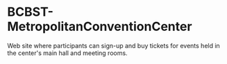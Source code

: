 # BCBST-MetropolitanConventionCenter
Web site where participants can sign-up and buy tickets for events held in the center's main hall and meeting rooms.
